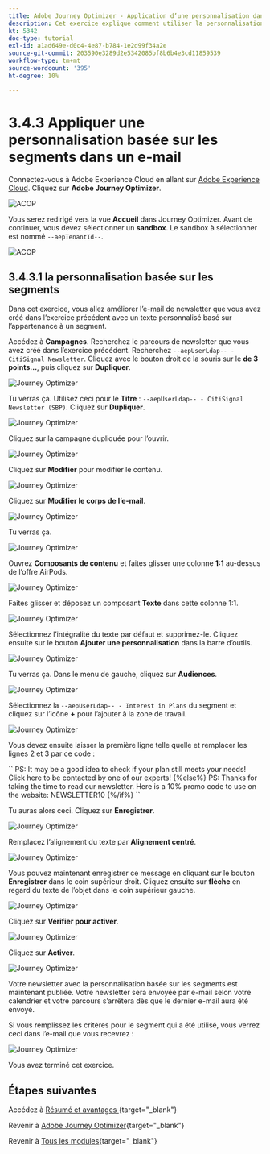```yaml
---
title: Adobe Journey Optimizer - Application d’une personnalisation dans un e-mail
description: Cet exercice explique comment utiliser la personnalisation de segment dans un contenu d’e-mail
kt: 5342
doc-type: tutorial
exl-id: a1ad649e-d0c4-4e87-b784-1e2d99f34a2e
source-git-commit: 203590e3289d2e5342085bf8b6b4e3cd11859539
workflow-type: tm+mt
source-wordcount: '395'
ht-degree: 10%

---
```


# 3.4.3 Appliquer une personnalisation basée sur les segments dans un e-mail

Connectez-vous à Adobe Experience Cloud en allant sur [Adobe Experience Cloud](https://experience.adobe.com?lang=fr). Cliquez sur **Adobe Journey Optimizer**.

![ACOP ](./../../../../modules/delivery-activation/ajo-b2c/ajob2c-1/images/acophome.png)

Vous serez redirigé vers la vue **Accueil** dans Journey Optimizer. Avant de continuer, vous devez sélectionner un **sandbox**. Le sandbox à sélectionner est nommé ``--aepTenantId--``.

![ACOP ](./../../../../modules/delivery-activation/ajo-b2c/ajob2c-1/images/acoptriglp.png)

## 3.4.3.1 la personnalisation basée sur les segments

Dans cet exercice, vous allez améliorer l’e-mail de newsletter que vous avez créé dans l’exercice précédent avec un texte personnalisé basé sur l’appartenance à un segment.

Accédez à **Campagnes**. Recherchez le parcours de newsletter que vous avez créé dans l’exercice précédent. Recherchez `--aepUserLdap-- - CitiSignal Newsletter`. Cliquez avec le bouton droit de la souris sur le **de 3 points...**, puis cliquez sur **Dupliquer**.

![Journey Optimizer](./images/sbp1.png)

Tu verras ça. Utilisez ceci pour le **Titre** : `--aepUserLdap-- - CitiSignal Newsletter (SBP)`. Cliquez sur **Dupliquer**.

![Journey Optimizer](./images/sbp2.png)

Cliquez sur la campagne dupliquée pour l’ouvrir.

![Journey Optimizer](./images/sbp3.png)

Cliquez sur **Modifier** pour modifier le contenu.

![Journey Optimizer](./images/sbp3a.png)

Cliquez sur **Modifier le corps de l’e-mail**.

![Journey Optimizer](./images/sbp4.png)

Tu verras ça.

![Journey Optimizer](./images/sbp5.png)

Ouvrez **Composants de contenu** et faites glisser une colonne **1:1** au-dessus de l’offre AirPods.

![Journey Optimizer](./images/sbp6.png)

Faites glisser et déposez un composant **Texte** dans cette colonne 1:1.

![Journey Optimizer](./images/sbp6a.png)

Sélectionnez l’intégralité du texte par défaut et supprimez-le. Cliquez ensuite sur le bouton **Ajouter une personnalisation** dans la barre d’outils.

![Journey Optimizer](./images/sbp7.png)

Tu verras ça. Dans le menu de gauche, cliquez sur **Audiences**.

![Journey Optimizer](./images/seg1.png)

Sélectionnez la `--aepUserLdap-- - Interest in Plans` du segment et cliquez sur l’icône **+** pour l’ajouter à la zone de travail.

![Journey Optimizer](./images/seg3.png)

Vous devez ensuite laisser la première ligne telle quelle et remplacer les lignes 2 et 3 par ce code :

&grave;&grave;
    PS: It may be a good idea to check if your plan still meets your needs! Click here to be contacted by one of our experts!
{%else%}
    PS: Thanks for taking the time to read our newsletter. Here is a 10% promo code to use on the website: NEWSLETTER10
{%/if%}
&grave;&grave;

Tu auras alors ceci. Cliquez sur **Enregistrer**.

![Journey Optimizer](./images/seg4.png)

Remplacez l’alignement du texte par **Alignement centré**.

![Journey Optimizer](./images/sbp9.png)

Vous pouvez maintenant enregistrer ce message en cliquant sur le bouton **Enregistrer** dans le coin supérieur droit. Cliquez ensuite sur **flèche** en regard du texte de l’objet dans le coin supérieur gauche.

![Journey Optimizer](./images/sbp9a.png)

Cliquez sur **Vérifier pour activer**.

![Journey Optimizer](./images/oc79afff.png)

Cliquez sur **Activer**.

![Journey Optimizer](./images/oc79bfff.png)

Votre newsletter avec la personnalisation basée sur les segments est maintenant publiée. Votre newsletter sera envoyée par e-mail selon votre calendrier et votre parcours s’arrêtera dès que le dernier e-mail aura été envoyé.

Si vous remplissez les critères pour le segment qui a été utilisé, vous verrez ceci dans l’e-mail que vous recevrez :

![Journey Optimizer](./images/sbp20fff.png)

Vous avez terminé cet exercice.

## Étapes suivantes

Accédez à [ Résumé et avantages ](./summary.md){target="_blank"}

Revenir à [Adobe Journey Optimizer](journeyoptimizer.md){target="_blank"}

Revenir à [Tous les modules](./../../../../overview.md){target="_blank"}
